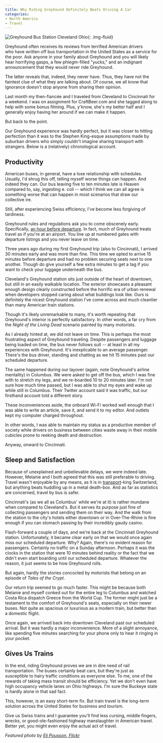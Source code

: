 ```yaml
---
title: Why Riding Greyhound Definitely Beats Driving A Car
categories:
- North America
- Travel
---
```


![Greyhound Bus Station Cleveland Ohio](https://withoutapath.com/wp-content/uploads/2014/07/Greyhound-Bus-Station-Cleveland-Ohio.jpg){: .img-fluid}

Greyhound often receives its reviews from terrified American drivers who have written off bus transportation in the United States as a service for the poor. Ask anyone in your family about Greyhound and you will likely hear horrifying gasps, a few phlegm-filled "yucks," and an indignant announcement that they would never ride Greyhound.

The latter reveals that, indeed, they never have. Thus, they have not the faintest clue of what they are talking about. Of course, we all know that ignorance doesn't stop anyone from sharing their opinion.

Last month my then-fiancée and I traveled from Cleveland to Cincinnati for a weekend. I was on assignment for CraftBeer.com and she tagged along to help with some bonus filming. Plus, y'know, she's my better half and I generally enjoy having her around if we can make it happen.

But back to the point.

Our Greyhound experience was hardly perfect, but it was closer to hitting perfection than it was to the Stephen King-esque assumptions made by suburban drivers who simply couldn't imagine sharing transport with strangers. Below is a (relatively) chronological account.

## Productivity

American buses, in general, have a lose relationship with schedules. Usually, I'd shrug this off, telling myself worse things can happen. And indeed they can. Our bus leaving five to ten minutes late is Heaven compared to, say, ingesting e. coli -- which I think we can all agree is something worse that can happen in most scenarios that draw our collective ire.

Still, after experiencing Swiss efficiency, I've become less forgiving of tardiness.

Greyhound rules and regulations ask you to come obscenely early. Specifically, [an hour before departure](http://www.greyhound.com/en/ticketsandtravel/travelingbybus.aspx). In fact, much of Greyhound treats travel as if you're at an airport. You line up at numbered gates with departure listings and you never leave on time.

Three years ago during my first Greyhound trip (also to Cincinnati), I arrived 30 minutes early and was more than fine. This time we opted to arrive 15 minutes before departure and had no problem securing seats next to one another. Though do give yourself a few extra minutes to get a tag if you want to check your luggage underneath the bus.

Cleveland's Greyhound station sits just outside of the heart of downtown, but still in an easily walkable location. The exterior showcases a pleasant enough design clearly constructed before the horrific era of urban renewal when developers stopped caring about what buildings look like. Ours is definitely the nicest Greyhound station I've come across and much cleanlier than many American train stations.

Though it's likely unremarkable to many, it's worth repeating that Greyhound's interior is perfectly satisfactory. In other words, a far cry from the _Night of the Living Dead_ scenario painted by many motorists.

As I already hinted at, we did not leave on time. This is perhaps the most frustrating aspect of Greyhound traveling. Despite passengers and luggage being loaded on time, the bus never follows suit -- at least in all my experiences with Greyhound. It's inexplicable to an average passenger. There's the bus driver, standing and chatting as we hit 15 minutes past our scheduled departure.

The same happened during our layover (again, note Greyhound's airline mentality) in Columbus. We were asked to get off the bus, which I was fine with to stretch my legs, and we re-boarded 10 to 20 minutes later. I'm not sure how much time passed, but I was able to shut my eyes and wake up while still in Columbus. Their Twitter account said it was traffic, but our firsthand account told a different story.

These inconveniences aside, the onboard Wi-Fi worked well enough that I was able to write an article, save it, and send it to my editor. And outlets kept my computer charged throughout.

In other words, I was able to maintain my status as a productive member of society while drivers on business between cities waste away in their mobile cubicles prone to reeking death and destruction.

Anyway, onward to Cincinnati.

## Sleep and Satisfaction

Because of unexplained and unbelievable delays, we were indeed late. However, Melanie and I both agreed that this was still preferable to driving. Travel wasn't enjoyable by any means, as it is in [transport](https://withoutapath.com/switzerland-urbanism/)-king Switzerland, but anything beats huddling up in a metal death-box. And as far as statistics are concerned, travel by bus is safer.

Cincinnati's (as we all as Columbus' while we're at it) is rather mundane when compared to Cleveland's. But it serves its purpose just fine of collecting passengers and sending them on their way. And the walk from the station to the city's hotels either downtown or in Over-The-Rhine is fine enough if you can stomach passing by their incredibly gaudy casino.

Flash-forward a couple of days, and we're back at the Cincinnati Greyhound station. Unfortunately, it became clear early on that we would once again miss our scheduled departure. Why? Again, there's no evident reason for passengers. Certainly no traffic on a Sunday afternoon. Perhaps it was the clocks in the station that were 10 minutes behind reality or the fact that we didn't even start boarding until our scheduled departure. Whatever the reason, it just seems to be how Greyhound rolls.

But again, hardly the stories concocted by motorists that belong on an episode of _Tales of the Crypt_.

Our return trip seemed to go much faster. This might be because both Melanie and myself conked out for the entire leg to Columbus and watched Costa Rica dispatch Greece from the World Cup. The former might just be a testament to the comfort of Greyhound's seats, especially on their newer buses. Not quite as spacious or luxurious as a modern train, but better than a domestic flight.

Once again, we arrived back into downtown Cleveland past our scheduled arrival. But it was hardly a major inconvenience. More of a slight annoyance, like spending five minutes searching for your phone only to hear it ringing in your pocket.

## Gives Us Trains

In the end, riding Greyhound proves we are in dire need of rail transportation. The buses certainly beat cars, but they're just as susceptible to hairy traffic conditions as everyone else. To me, one of the rewards of taking mass transit should be efficiency. Yet we don't even have high occupancy vehicle lanes on Ohio highways. I'm sure the Buckeye state is hardly alone in that sad fact.

This, however, is an easy short-term fix. But train travel is the long-term solution across the United States for business and tourism.

Give us Swiss trains and I guarantee you'll find less cursing, middle fingers, wrecks, or good-ole-fashioned highway manslaughter in American travel. Better yet, you might even enjoy the actual act of travel.

_Featured photo by [Eli Pousson](https://www.flickr.com/photos/elipousson/),[ Flickr](https://creativecommons.org/licenses/by-sa/2.0/)_
